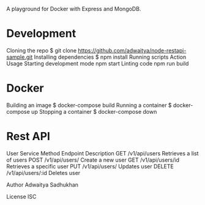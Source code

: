 A playground for Docker with Express and MongoDB.

# Development
Cloning the repo
$ git clone https://github.com/adwaitya/node-restapi-sample.git
Installing dependencies
$ npm install
Running scripts
Action	Usage
Starting development mode	npm start
Linting code	npm run build
# Docker
Building an image
$ docker-compose build
Running a container 
$ docker-compose up
Stopping a container
$ docker-compose down
# Rest API
User Service
Method	Endpoint	Description
GET	/v1/api/users	Retrieves a list of users
POST /v1/api/users/	Create a new user
GET	/v1/api/users/id	Retrieves a specific user
PUT	/v1/api/users/	Updates user
DELETE	/v1/api/users/:id	Deletes user

Author
Adwaitya Sadhukhan

License
ISC